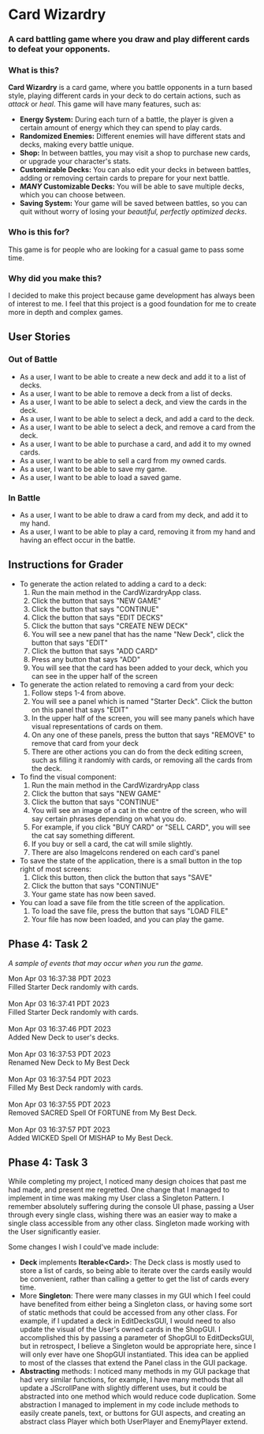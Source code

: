 # Card Wizardry

### A card battling game where you draw and play different cards to defeat your opponents.

### What is this?

**Card Wizardry** is a card game, where you battle opponents in a turn based style, playing
different cards in your deck to do certain actions, such as *attack* or *heal*. This game will have
many features, such as:
- **Energy System:** During each turn of a battle, the player is given a certain amount of energy 
which they can spend to play cards.
- **Randomized Enemies:** Different enemies will have different stats and decks, making every battle
unique. 
- **Shop:** In between battles, you may visit a shop to purchase new cards, or upgrade your character's
stats.
- **Customizable Decks:** You can also edit your decks in between battles, adding or removing certain 
cards to prepare for your next battle. 
- ***MANY* Customizable Decks:** You will be able to save multiple decks, which you can choose between.
- **Saving System:** Your game will be saved between battles, so you can quit without worry of losing
your *beautiful, perfectly optimized decks*.

### Who is this for?

This game is for people who are looking for a casual game to pass some time.

### Why did you make this?

I decided to make this project because game development has always been of interest to me. I feel that
this project is a good foundation for me to create more in depth and complex games.

## User Stories

### Out of Battle

- As a user, I want to be able to create a new deck and add it to a list of decks. 
- As a user, I want to be able to remove a deck from a list of decks.
- As a user, I want to be able to select a deck, and view the cards in the deck.
- As a user, I want to be able to select a deck, and add a card to the deck. 
- As a user, I want to be able to select a deck, and remove a card from the deck.
- As a user, I want to be able to purchase a card, and add it to my owned cards. 
- As a user, I want to be able to sell a card from my owned cards.
- As a user, I want to be able to save my game. 
- As a user, I want to be able to load a saved game. 

### In Battle

- As a user, I want to be able to draw a card from my deck, and add it to my hand. 
- As a user, I want to be able to play a card, removing it from my hand and having an effect occur
in the battle.


## Instructions for Grader

- To generate the action related to adding a card to a deck:
  1. Run the main method in the CardWizardryApp class.
  2. Click the button that says "NEW GAME"
  3. Click the button that says "CONTINUE"
  4. Click the button that says "EDIT DECKS"
  5. Click the button that says "CREATE NEW DECK"
  6. You will see a new panel that has the name "New Deck", click the button that says "EDIT"
  7. Click the button that says "ADD CARD"
  8. Press any button that says "ADD"
  9. You will see that the card has been added to your deck, which you can see in the upper half of the screen
- To generate the action related to removing a card from your deck:
  1. Follow steps 1-4 from above. 
  2. You will see a panel which is named "Starter Deck". Click the button on this panel that says "EDIT"
  3. In the upper half of the screen, you will see many panels which have visual representations of cards on them. 
  4. On any one of these panels, press the button that says "REMOVE" to remove that card from your deck
  5. There are other actions you can do from the deck editing screen, such as filling it randomly with cards, or removing all the cards from the deck.
- To find the visual component:
  1. Run the main method in the CardWizardryApp class
  2. Click the button that says "NEW GAME"
  3. Click the button that says "CONTINUE"
  4. You will see an image of a cat in the centre of the screen, who will say certain phrases depending on what you do.
  5. For example, if you click "BUY CARD" or "SELL CARD", you will see the cat say something different.
  6. If you buy or sell a card, the cat will smile slightly.
  7. There are also ImageIcons rendered on each card's panel
- To save the state of the application, there is a small button in the top right of most screens:
  1. Click this button, then click the button that says "SAVE"
  2. Click the button that says "CONTINUE"
  3. Your game state has now been saved.
- You can load a save file from the title screen of the application.
  1. To load the save file, press the button that says "LOAD FILE"
  2. Your file has now been loaded, and you can play the game.

## Phase 4: Task 2
*A sample of events that may occur when you run the game.*

Mon Apr 03 16:37:38 PDT 2023 <br />
Filled Starter Deck randomly with cards. <br /><br />
Mon Apr 03 16:37:41 PDT 2023 <br />
Filled Starter Deck randomly with cards. <br /><br />
Mon Apr 03 16:37:46 PDT 2023 <br />
Added New Deck to user's decks. <br /> <br />
Mon Apr 03 16:37:53 PDT 2023 <br />
Renamed New Deck to My Best Deck <br /><br />
Mon Apr 03 16:37:54 PDT 2023 <br />
Filled My Best Deck randomly with cards. <br /><br />
Mon Apr 03 16:37:55 PDT 2023 <br />
Removed SACRED Spell Of FORTUNE from My Best Deck. <br /><br />
Mon Apr 03 16:37:57 PDT 2023 <br />
Added WICKED Spell Of MISHAP to My Best Deck.

## Phase 4: Task 3

While completing my project, I noticed many design choices that past me had made, and present me regretted.
One change that I managed to implement in time was making my User class a Singleton Pattern. I remember absolutely suffering 
during the console UI phase, passing a User through every single class, wishing there was an easier way
to make a single class accessible from any other class. Singleton made working with the User significantly easier.

Some changes I wish I could've made include:

- **Deck** implements **Iterable\<Card\>**: The Deck class is mostly used to store a list of cards, so being able to 
iterate over the cards easily would be convenient, rather than calling a getter to get the list of cards every time. 
- More **Singleton**: There were many classes in my GUI which I feel could have benefited from either being
a Singleton class, or having some sort of static methods that could be accessed from any other class. For example, 
if I updated a deck in EditDecksGUI, I would need to also update the visual of the User's owned cards in the ShopGUI. I accomplished
this by passing a parameter of ShopGUI to EditDecksGUI, but in retrospect, I believe a Singleton would be appropriate here, 
since I will only ever have one ShopGUI instantiated. This idea can be applied to most of the classes that extend the
Panel class in the GUI package. 
- **Abstracting** methods: I noticed many methods in my GUI package that had very similar functions, for example,
I have many methods that all update a JScrollPane with slightly different uses, but it could be abstracted into one
method which would reduce code duplication. Some abstraction I managed to implement in my code include methods
to easily create panels, text, or buttons for GUI aspects, and creating an abstract class Player which both UserPlayer
and EnemyPlayer extend. 